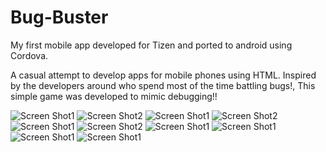 # Bug-Buster
My first mobile app developed for Tizen and ported to android using Cordova.

A casual attempt to develop apps for mobile phones using HTML. Inspired by the developers around who spend most of the time battling bugs!, This simple game was developed to mimic debugging!!


![Screen Shot1](https://github.com/ProgramCpp/Bug-Buster/blob/master/ScreenShots/banner.png)
![Screen Shot2](https://github.com/ProgramCpp/Bug-Buster/blob/master/ScreenShots/splash.png)
![Screen Shot1](https://github.com/ProgramCpp/Bug-Buster/blob/master/ScreenShots/Screenshot_20170523-111809.png)
![Screen Shot2](https://github.com/ProgramCpp/Bug-Buster/blob/master/ScreenShots/Screen-20150304164535.png)
![Screen Shot1](https://github.com/ProgramCpp/Bug-Buster/blob/master/ScreenShots/Screenshot_20170523-111620.png)
![Screen Shot2](https://github.com/ProgramCpp/Bug-Buster/blob/master/ScreenShots/Screenshot_20170523-111644.png)
![Screen Shot1](https://github.com/ProgramCpp/Bug-Buster/blob/master/ScreenShots/Screenshot_20170523-111845.png)
![Screen Shot1](https://github.com/ProgramCpp/Bug-Buster/blob/master/ScreenShots/Screenshot_20170523-111851.png)
![Screen Shot1](https://github.com/ProgramCpp/Bug-Buster/blob/master/ScreenShots/Screenshot_20170523-111818.png)
![Screen Shot1](https://github.com/ProgramCpp/Bug-Buster/blob/master/ScreenShots/Screenshot_20170523-111800.png)




